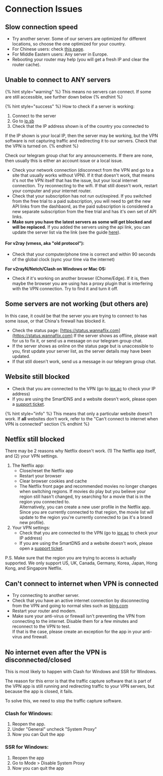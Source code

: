 # Connection Issues

## Slow connection speed

* Try another server. Some of our servers are optimized for different locations, so choose the one optimized for your country.
* For Chinese users: check [this page](../optimizing-your-vpn.md).
* For Middle Eastern users: Any server in Europe.
* Rebooting your router may help (you will get a fresh IP and clear the router cache).

## Unable to connect to ANY servers

{% hint style="warning" %}
This means no servers can connect. If some are still accessible, see further down below
{% endhint %}

{% hint style="success" %}
How to check if a server is working:

1. Connect to the server
2. Go to [ip.sb ](https://ip.sb)
3. Check that the IP address shown is of the country you connected to

If the IP shown is your local IP, then the server may be working, but the VPN software is not capturing traffic and redirecting it to our servers. Check that the VPN is turned on.
{% endhint %}

Check our telegram group chat for any announcements. If there are none, then usually this is either an account issue or a local issue.&#x20;

* Check your network connection (disconnect from the VPN and go to a site that usually works without VPN). If it that doesn't work, that means it's not the VPN itself that has the issue, but your local internet connection. Try reconnecting to the wifi. If that still doesn't work, restart your computer and your internet router.
* Check that your subscription has not run out/expired. If you switched from the free trial to a paid subscription, you will need to get the new API links from the dashbaord, as the paid subscription is considered a new separate subscription from the free trial and has it's own set of API links.&#x20;
* &#x20;**Make sure you have the latest servers as some will get blocked and will be replaced.** If you added the servers using the api link, you can update the server list via the link (see the guide [here](../faq/updating-the-server-list.md)).&#x20;

#### For v2ray (vmess, aka "old protocol"):

* Check that your computer/phone time is correct and within 90 seconds of the global clock (sync your time via the internet)

**For v2rayN/Netch/Clash on Windows or Mac OS:**

* Check if it's working on another browser (Chome/Edge). If it is, then maybe the browser you are using has a proxy plugin that is interfering with the VPN connection. Try to find it and turn it off.

## Some servers are not working (but others are)

In this case, it could be that the server you are trying to connect to has some issue, or that China's firewall has blocked it.

* Check the status page: [https://status.wannaflix.com](https://status.wannaflix.com) If the server shows as offline, please wait for us to fix it, or send us a message on our telegram group chat.
* If the server shows as online on the status page but is unaccessible to you, first update your server list, as the server details may have been updated.&#x20;
* If that still doesn't work, send us a message in our telegram group chat.

## Website still blocked&#x20;

* Check that you are connected to the VPN (go to [ipx.ac](https://ipx.ac/) to check your IP address)
* If you are using the SmartDNS and a website doesn't work, please open a [support ticket](https://wannaflix.com/submitticket.php?step=2\&deptid=1).

{% hint style="info" %}
This means that only a particular website doesn't work. If **all** websites don't work, refer to the "Can't connect to internet when VPN is connected" section
{% endhint %}

## Netflix still blocked

There may be 2 reasons why Netflix doesn't work. (1) The Netflix app itself, and (2) your VPN settings.

1. The Netflix app:
   * Close/reset the Netflix app
   * Restart your browser
   * Clear browser cookies and cache
   * The Netflix front page and recommended movies no longer changes when switching regions. If movies do play but you believe your region still hasn't changed, try searching for a movie that is in the region you connected to. \
     Alternatively, you can create a new user profile in the Netflix app. Since you are currently connected to that region, the movie list will update to the region you're currently connected to (as it's a brand new profile).
2. Your VPN settings:
   * Check that you are connected to the VPN (go to [ipx.ac](https://ipx.ac/) to check your IP address)
   * If you are using the SmartDNS and a website doesn't work, please open a [support ticket](https://wannaflix.com/submitticket.php?step=2\&deptid=1).

P.S. Make sure that the region you are trying to access is actually supported. We only support US, UK, Canada, Germany, Korea, Japan, Hong Kong, and Singapore Netflix.

## Can't connect to internet when VPN is connected

* Try connecting to another server.
* Check that you have an active internet connection by disconnecting from the VPN and going to normal sites such as [bing.com](http://bing.com)
* Restart your router and modem.
* Make sure your anti-virus or firewall isn't preventing the VPN from connecting to the internet. Disable them for a few minutes and reconnect to the VPN to test. \
  If that is the case, please create an exception for the app in your anti-virus and firewall.

## No internet even after the VPN is disconnected/closed

This is most likely to happen with Clash for Windows and SSR for Windows.&#x20;

The reason for this error is that the traffic capture software that is part of the VPN app is still running and redirecting traffic to your VPN servers, but because the app is closed, it fails.

To solve this, we need to stop the traffic capture software.

### Clash for Windows:

1. Reopen the app.
2. Under "General" uncheck "System Proxy"
3. Now you can Quit the app

### SSR for Windows:

1. Reopen the app
2. Go to Mode > Disable System Proxy
3. Now you can quit the app
